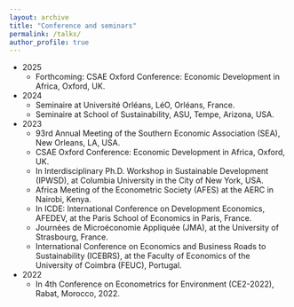 ```yaml
---
layout: archive
title: "Conference and seminars"
permalink: /talks/
author_profile: true
---
```


* 2025
  * Forthcoming: CSAE Oxford Conference: Economic Development in Africa, Oxford, UK.
* 2024
  * Seminaire at Université Orléans, LéO, Orléans, France.
  * Seminaire at School of Sustainability, ASU, Tempe, Arizona, USA.
* 2023
  * 93rd Annual Meeting of the Southern Economic Association (SEA), New Orleans, LA, USA.
  * CSAE Oxford Conference: Economic Development in Africa, Oxford, UK.
  * In Interdisciplinary Ph.D. Workshop in Sustainable Development (IPWSD), at Columbia University in the City of New York, USA.
  * Africa Meeting of the Econometric Society (AFES) at the AERC in Nairobi, Kenya.
  * In ICDE: International Conference on Development Economics, AFEDEV, at the Paris School of Economics in Paris, France.
  * Journées de Microéconomie Appliquée (JMA), at the University of Strasbourg, France.
  * International Conference on Economics and Business Roads to Sustainability (ICEBRS), at the Faculty of
Economics of the University of Coimbra (FEUC), Portugal.
* 2022
  * In 4th Conference on Econometrics for Environment (CE2-2022), Rabat, Morocco, 2022.
